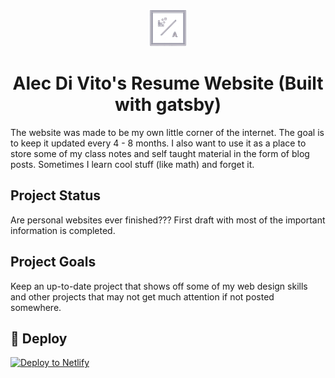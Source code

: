 <p align="center">
  <a href="https://www.gatsbyjs.org">
    <img alt="Gatsby" src="src/data/images/logo.png" width="60" />
  </a>
</p>
<h1 align="center">
  Alec Di Vito's Resume Website (Built with gatsby)
</h1>

The website was made to be my own little corner of the internet. The goal is to keep it updated every 4 - 8 months. I also want to use it as a place to store some of my class notes and self taught material in the form of blog posts. Sometimes I learn cool stuff (like math) and forget it.

## Project Status
Are personal websites ever finished??? First draft with most of the important information is completed.

## Project Goals
Keep an up-to-date project that shows off some of my web design skills and other projects that may not get much attention if not posted somewhere.

## 💫 Deploy

[![Deploy to Netlify](https://www.netlify.com/img/deploy/button.svg)](https://app.netlify.com/start/deploy?repository=https://github.com/gatsbyjs/gatsby-starter-default)
